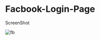 # Facbook-Login-Page 

ScreenShot

![fb](https://github.com/Deepankar0712/Facbook-Login-Page/assets/74086712/d97dd463-8c40-4aaf-a273-fb1e38539ed1)
